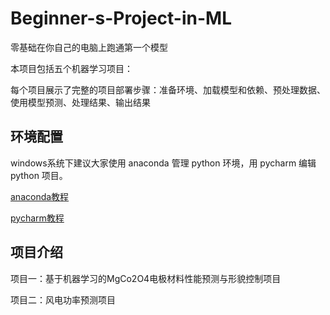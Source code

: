 # Beginner-s-Project-in-ML

零基础在你自己的电脑上跑通第一个模型

本项目包括五个机器学习项目：

每个项目展示了完整的项目部署步骤：准备环境、加载模型和依赖、预处理数据、使用模型预测、处理结果、输出结果

## 环境配置

windows系统下建议大家使用 anaconda 管理 python 环境，用 pycharm 编辑 python 项目。

[anaconda教程](https://www.anaconda.com/download)

[pycharm教程](https://www.jetbrains.com/zh-cn/pycharm/)

## 项目介绍

项目一：基于机器学习的MgCo2O4电极材料性能预测与形貌控制项目

项目二：风电功率预测项目

